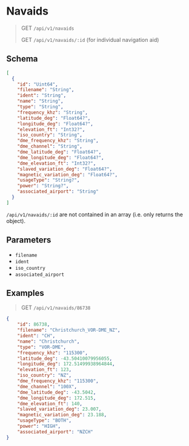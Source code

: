 # Navaids

> GET `/api/v1/navaids`
> 
> GET `/api/v1/navaids/:id` (for individual navigation aid)

## Schema

```json
[
  {
    "id": "Uint64",
    "filename": "String",
    "ident": "String",
    "name": "String",
    "type": "String",
    "frequency_khz": "String",
    "latitude_deg": "Float64?",
    "longitude_deg": "Float64?",
    "elevation_ft": "Int32?",
    "iso_country": "String",
    "dme_frequency_khz": "String",
    "dme_channel": "String",
    "dme_latitude_deg": "Float64?",
    "dme_longitude_deg": "Float64?",
    "dme_elevation_ft": "Int32?",
    "slaved_variation_deg": "Float64?",
    "magnetic_variation_deg": "Float64?",
    "usageType": "String?",
    "power": "String?",
    "associated_airport": "String"
  }
]
```

`/api/v1/navaids/:id` are not contained in an array (i.e. only returns the object).

## Parameters
- `filename`
- `ident`
- `iso_country`
- `associated_airport`

## Examples

> GET `/api/v1/navaids/86738`

```json
{
    "id": 86738,
    "filename": "Christchurch_VOR-DME_NZ",
    "ident": "CH",
    "name": "Christchurch",
    "type": "VOR-DME",
    "frequency_khz": "115300",
    "latitude_deg": -43.50410079956055,
    "longitude_deg": 172.51499938964844,
    "elevation_ft": 123,
    "iso_country": "NZ",
    "dme_frequency_khz": "115300",
    "dme_channel": "100X",
    "dme_latitude_deg": -43.5042,
    "dme_longitude_deg": 172.515,
    "dme_elevation_ft": 140,
    "slaved_variation_deg": 23.007,
    "magnetic_variation_deg": 23.188,
    "usageType": "BOTH",
    "power": "HIGH",
    "associated_airport": "NZCH"
}
```